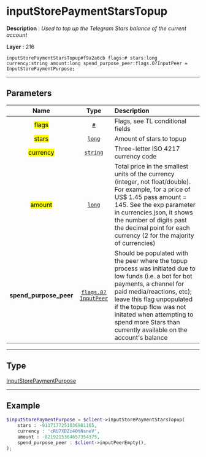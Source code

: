 # inputStorePaymentStarsTopup

**Description** : *Used to top up the Telegram Stars balance of the current account*

**Layer** : 216

```tl
inputStorePaymentStarsTopup#f9a2a6cb flags:# stars:long currency:string amount:long spend_purpose_peer:flags.0?InputPeer = InputStorePaymentPurpose;
```

---

## Parameters

| Name | Type | Description |
| :---: | :---: | :--- |
| <mark>flags</mark> | [`#`](type/#) | Flags, see TL conditional fields |
| <mark>stars</mark> | [`long`](type/long) | Amount of stars to topup |
| <mark>currency</mark> | [`string`](type/string) | Three-letter ISO 4217 currency code |
| <mark>amount</mark> | [`long`](type/long) | Total price in the smallest units of the currency (integer, not float/double). For example, for a price of US$ 1.45 pass amount = 145. See the exp parameter in currencies.json, it shows the number of digits past the decimal point for each currency (2 for the majority of currencies) |
| **spend_purpose_peer** | [`flags.0?InputPeer`](type/InputPeer) | Should be populated with the peer where the topup process was initiated due to low funds (i.e. a bot for bot payments, a channel for paid media/reactions, etc); leave this flag unpopulated if the topup flow was not initated when attempting to spend more Stars than currently available on the account's balance |

---

## Type

[InputStorePaymentPurpose](type/InputStorePaymentPurpose)

---

## Example

```php
$inputStorePaymentPurpose = $client->inputStorePaymentStarsTopup(
	stars : -9117177251036981165,
	currency : 'cRU7XDZz4OtNsneV',
	amount : -8219215364657354375,
	spend_purpose_peer : $client->inputPeerEmpty(),
);
```